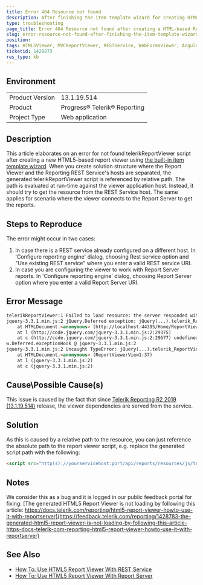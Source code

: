 ```yaml
---
title: Error 404 Resource not found
description: After finishing the item template wizard for creating HTML5-based report viewer with either separate hosing of the Reporting REST Service or Report Server connection, an error 404 is thrown in the browser console.
type: troubleshooting
page_title: Error 404 Resource not found after creating a HTML-based Report Viewer using the item template wizard
slug: error-resource-not-found-after-finishing-the-item-template-wizard
position: 
tags: HTML5Viewer, MVCReportViewer, RESTService, WebFormsViewer, AngularViewer
ticketid: 1428873
res_type: kb
---
```


## Environment
<table>
	<tbody>
		<tr>
			<td>Product Version</td>
			<td>13.1.19.514</td>
		</tr>
		<tr>
			<td>Product</td>
			<td>Progress® Telerik® Reporting</td>
		</tr>
		<tr>
			<td>Project Type</td>
			<td>Web application</td>
		</tr>
	</tbody>
</table>


## Description
This article elaborates on an error for not found telerikReportViewer script after creating a new HTML5-based report viewer using [the built-in item template wizard](../html5-report-viewer-quick-start). 
When you create solution structure where the Report Viewer and the Reporting REST Service's hosts are separated, the generated telerikReportViewer script is referenced by relative path. The path is evaluated at run-time against the viewer application host. Instead, it should try to get the resource from the REST Service host. The same applies for scenario where the viewer connects to the Report Server to get the reports.

## Steps to Reproduce
The error might occur in two cases:
1. In case there is a REST service already configured on a different host. In 'Configure reporting engine' dialog, choosing Rest service option and "Use existing REST service" where you enter a valid REST service URI.
2. In case you are configuring the viewer to work with Report Server reports.  In 'Configure reporting engine' dialog, choosing Report Server option where you enter a valid Report Server URI.

## Error Message
```HTML
telerikReportViewer:1 Failed to load resource: the server responded with a status of 404 (Not Found)
jquery-3.3.1.min.js:2 jQuery.Deferred exception: jQuery(...).telerik_ReportViewer is not a function TypeError: jQuery(...).telerik_ReportViewer is not a function
    at HTMLDocument.<anonymous> (http://localhost:44395/Home/ReportViewerView1:37:46)
    at l (http://code.jquery.com/jquery-3.3.1.min.js:2:29375)
    at c (http://code.jquery.com/jquery-3.3.1.min.js:2:29677) undefined
w.Deferred.exceptionHook @ jquery-3.3.1.min.js:2
jquery-3.3.1.min.js:2 Uncaught TypeError: jQuery(...).telerik_ReportViewer is not a function
    at HTMLDocument.<anonymous> (ReportViewerView1:37)
    at l (jquery-3.3.1.min.js:2)
    at c (jquery-3.3.1.min.js:2)
```

## Cause\Possible Cause(s)
This issue is caused by the fact that since [Telerik Reporting R2 2019 (13.1.19.514)](https://www.telerik.com/support/whats-new/reporting/release-history/progress-telerik-reporting-r2-2019-13-1-19-514) release, the viewer dependencies are served from the service.

## Solution
As this is caused by a relative path to the resource, you can just reference the absolute path to the report viewer script, e.g. replace the generated script path with the following:

```HTML
<script src="http(s)://yourservicehost:port/api/reports/resources/js/telerikReportViewer"></script>
```

## Notes
We consider this as a bug and it is logged in our public feedback portal for fixing: [The generated HTML5 Report Viewer is not loading by following this article: https://docs.telerik.com/reporting/html5-report-viewer-howto-use-it-with-reportserver](https://feedback.telerik.com/reporting/1428783-the-generated-html5-report-viewer-is-not-loading-by-following-this-article-https-docs-telerik-com-reporting-html5-report-viewer-howto-use-it-with-reportserver)

## See Also
- [How To: Use HTML5 Report Viewer With REST Service](../html5-report-viewer-quick-start)
- [How To: Use HTML5 Report Viewer With Report Server](../html5-report-viewer-howto-use-it-with-reportserver)
